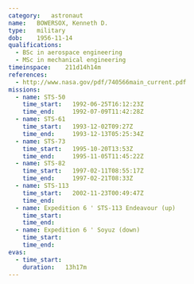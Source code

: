```yaml
---
category:	astronaut
name:	BOWERSOX, Kenneth D.
type:	military
dob:	1956-11-14
qualifications:
  - BSc in aerospace engineering
  - MSc in mechanical engineering
timeinspace:	211d14h14m
references:
  - http://www.nasa.gov/pdf/740566main_current.pdf
missions:
  - name: STS-50
    time_start:   1992-06-25T16:12:23Z
    time_end:     1992-07-09T11:42:28Z
  - name: STS-61
    time_start:   1993-12-02T09:27Z
    time_end:     1993-12-13T05:25:34Z
  - name: STS-73
    time_start:   1995-10-20T13:53Z
    time_end:     1995-11-05T11:45:22Z
  - name: STS-82
    time_start:   1997-02-11T08:55:17Z
    time_end:     1997-02-21T08:33Z
  - name: STS-113
    time_start:   2002-11-23T00:49:47Z
    time_end:     
  - name: Expedition 6 ' STS-113 Endeavour (up)
    time_start:   
    time_end:     
  - name: Expedition 6 ' Soyuz (down)
    time_start:   
    time_end:     
evas:
  - time_start: 
    duration:   13h17m
---
```


